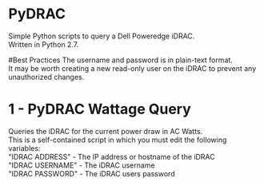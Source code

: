 # PyDRAC
Simple Python scripts to query a Dell Poweredge iDRAC.  
Written in Python 2.7.

#Best Practices
The username and password is in plain-text format.  
It may be worth creating a new read-only user on the iDRAC to prevent any unauthorized changes.

# 1 - PyDRAC Wattage Query
Queries the iDRAC for the current power draw in AC Watts.  
This is a self-contained script in which you must edit the following variables:  
"IDRAC ADDRESS" - The IP address or hostname of the iDRAC  
"IDRAC USERNAME" - The iDRAC username  
"IDRAC PASSWORD" - The iDRAC users password  



